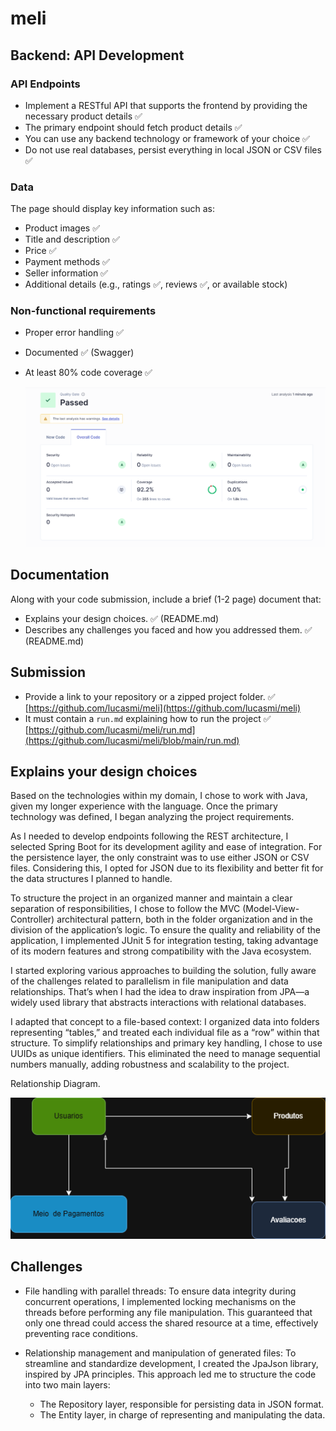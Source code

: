 # meli

## Backend: API Development

### API Endpoints

- Implement a RESTful API that supports the frontend by providing the necessary product details ✅
- The primary endpoint should fetch product details ✅
- You can use any backend technology or framework of your choice ✅
- Do not use real databases, persist everything in local JSON or CSV files ✅

### Data
The page should display key information such as:
  - Product images ✅
  - Title and description ✅
  - Price ✅
  - Payment methods ✅
  - Seller information ✅
  - Additional details (e.g., ratings ✅, reviews ✅, or available stock)

### Non-functional requirements

- Proper error handling ✅
- Documented ✅ (Swagger)
- At least 80% code coverage ✅  
  
  ![Relatório Sonar](https://github.com/lucasmi/meli/blob/main/relatorioSonar.png)

## Documentation

Along with your code submission, include a brief (1-2 page) document that:

- Explains your design choices. ✅ (README.md)
- Describes any challenges you faced and how you addressed them. ✅ (README.md)

## Submission

- Provide a link to your repository or a zipped project folder. ✅  
  [https://github.com/lucasmi/meli](https://github.com/lucasmi/meli)
- It must contain a `run.md` explaining how to run the project ✅  
  [https://github.com/lucasmi/meli/run.md](https://github.com/lucasmi/meli/blob/main/run.md)


## Explains your design choices  
  Based on the technologies within my domain, I chose to work with Java, given my longer experience with the language. Once the primary technology was defined, I began analyzing the project requirements.

  As I needed to develop endpoints following the REST architecture, I selected Spring Boot for its development agility and ease of integration. For the persistence layer, the only constraint was to use either JSON or CSV files. Considering this, I opted for JSON due to its flexibility and better fit for the data structures I planned to handle.

  To structure the project in an organized manner and maintain a clear separation of responsibilities, I chose to follow the MVC (Model-View-Controller) architectural pattern, both in the folder organization and in the division of the application’s logic. To ensure the quality and reliability of the application, I implemented JUnit 5 for integration testing, taking advantage of its modern features and strong compatibility with the Java ecosystem.

  I started exploring various approaches to building the solution, fully aware of the challenges related to parallelism in file manipulation and data relationships. That’s when I had the idea to draw inspiration from JPA—a widely used library that abstracts interactions with relational databases.

  I adapted that concept to a file-based context: I organized data into folders representing “tables,” and treated each individual file as a “row” within that structure. To simplify relationships and primary key handling, I chose to use UUIDs as unique identifiers. This eliminated the need to manage sequential numbers manually, adding robustness and scalability to the project.

Relationship Diagram.
    
  ![Diagrama](https://github.com/lucasmi/meli/blob/main/diagrama.png)

## Challenges
  - File handling with parallel threads: To ensure data integrity during concurrent operations, I implemented locking mechanisms on the threads before performing any file manipulation. This guaranteed that only one thread could access the shared resource at a time, effectively preventing race conditions.

  - Relationship management and manipulation of generated files: To streamline and standardize development, I created the JpaJson library, inspired by JPA principles. This approach led me to structure the code into two main layers:
    - The Repository layer, responsible for persisting data in JSON format.
    - The Entity layer, in charge of representing and manipulating the data.